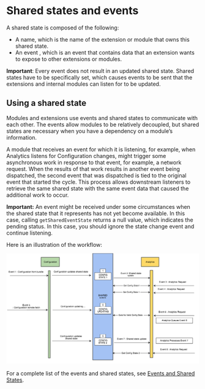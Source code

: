 # Shared states and events

A shared state is composed of the following:

* A name, which is the name of the extension or module that owns this shared state.
* An event , which is an event that contains data that an extension wants to expose to other extensions or modules.

**Important**: Every event does not result in an updated shared state. Shared states have to be specifically set, which causes events to be sent that the extensions and internal modules can listen for to be updated.

## Using a shared state

Modules and extensions use events and shared states to communicate with each other. The events allow modules to be relatively decoupled, but shared states are necessary when you have a dependency on a module’s information.

A module that receives an event for which it is listening, for example, when Analytics listens for Configuration changes, might trigger some asynchronous work in response to that event, for example, a network request. When the results of that work results in another event being dispatched, the second event that was dispatched is tied to the original event that started the cycle. This process allows downstream listeners to retrieve the same shared state with the same event data that caused the additional work to occur.

**Important:** An event might be received under some circumstances when the shared state that it represents has not yet become available. In this case, calling `getSharedEventState` returns a null value, which indicates the pending status. In this case, you should ignore the state change event and continue listening.

Here is an illustration of the workflow:

![](../../.gitbook/assets/shared-state-lifecycle.png)

For a complete list of the events and shared states, see [Events and Shared States](https://github.com/Adobe-Marketing-Cloud/acp-sdks-documentation/tree/88bedb7ddb635a28d9520312147e1e1a55acc568/building-mobile-extensions/events/README.md).

